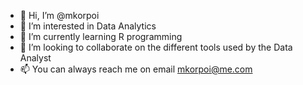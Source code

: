 - 👋 Hi, I’m @mkorpoi
- 👀 I’m interested in Data Analytics
- 🌱 I’m currently learning R programming
- 💞️ I’m looking to collaborate on the different tools used by the Data Analyst
- 📫 You can always reach me on email mkorpoi@me.com

<!---
mkorpoi/mkorpoi is a ✨ special ✨ repository because its `README.md` (this file) appears on your GitHub profile.
You can click the Preview link to take a look at your changes.
--->
